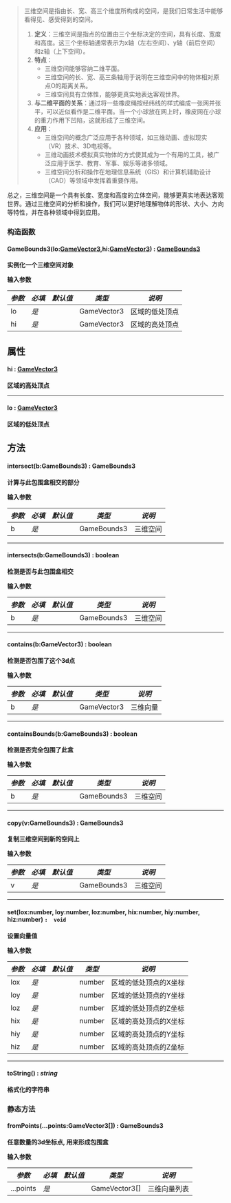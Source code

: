 > 三维空间是指由长、宽、高三个维度所构成的空间，是我们日常生活中能够看得见、感受得到的空间。
> 1. **定义**：三维空间是指点的位置由三个坐标决定的空间，具有长度、宽度和高度。这三个坐标轴通常表示为x轴（左右空间）、y轴（前后空间）和z轴（上下空间）。
> 2. **特点**： 
>    - 三维空间能够容纳二维平面。
>    - 三维空间的长、宽、高三条轴用于说明在三维空间中的物体相对原点O的距离关系。
>    - 三维空间具有立体性，能够更真实地表达客观世界。
> 3. **与二维平面的关系**：通过将一些橡皮绳按经纬线的样式编成一张网并张平，可以近似看作是二维平面。当一个小球放在网上时，橡皮网在小球的重力作用下凹陷，这就形成了三维空间。
> 4. **应用**： 
>    - 三维空间的概念广泛应用于各种领域，如三维动画、虚拟现实（VR）技术、3D电视等。
>    - 三维动画技术模拟真实物体的方式使其成为一个有用的工具，被广泛应用于医学、教育、军事、娱乐等诸多领域。
>    - 三维空间分析和操作在地理信息系统（GIS）和计算机辅助设计（CAD）等领域中发挥着重要作用。
> 
总之，三维空间是一个具有长度、宽度和高度的立体空间，能够更真实地表达客观世界。通过三维空间的分析和操作，我们可以更好地理解物体的形状、大小、方向等特性，并在各种领域中得到应用。


### 构造函数

#### GameBounds3(lo:[GameVector3](https://www.yuque.com/box3lab/api/sug8utrs043aep5v),hi:[GameVector3](https://www.yuque.com/box3lab/api/sug8utrs043aep5v)) : [**GameBounds3**](https://www.yuque.com/box3lab/api/qcs07pc87u5iyfn7)
**实例化一个三维空间对象**

**输入参数**

| **_参数_** | **_必填_** | **_默认值_** | **_类型_** | **_说明_** |
| --- | --- | --- | --- | --- |
| lo | _是_ | | GameVector3 | 区域的低处顶点 |
| hi | _是_ | | GameVector3 | 区域的高处顶点 |



## 属性

#### hi : [GameVector3](https://www.yuque.com/box3lab/api/sug8utrs043aep5v)
**区域的高处顶点**

---


#### lo : [GameVector3](https://www.yuque.com/box3lab/api/sug8utrs043aep5v) 
**区域的低处顶点**


## 方法

#### **intersect**(b:GameBounds3) : GameBounds3
**计算与此包围盒相交的部分**

**输入参数**

| **_参数_** | **_必填_** | **_默认值_** | **_类型_** | **_说明_** |
| --- | --- | --- | --- | --- |
| b | _是_ | | GameBounds3 | 三维空间 |


---


#### **intersects**(b:GameBounds3) : boolean
**检测是否与此包围盒相交**

**输入参数**

| **_参数_** | **_必填_** | **_默认值_** | **_类型_** | **_说明_** |
| --- | --- | --- | --- | --- |
| b | _是_ | | GameBounds3 | 三维空间 |


---


#### **contains**(b:GameVector3) : boolean
**检测是否包围了这个3d点**

**输入参数**

| **_参数_** | **_必填_** | **_默认值_** | **_类型_** | **_说明_** |
| --- | --- | --- | --- | --- |
| b | _是_ | | GameVector3 | 三维向量 |


---


#### **containsBounds**(b:GameBounds3) : boolean
**检测是否完全包围了此盒**

**输入参数**

| **_参数_** | **_必填_** | **_默认值_** | **_类型_** | **_说明_** |
| --- | --- | --- | --- | --- |
| b | _是_ | | GameBounds3 | 三维空间 |


---


#### **copy**(v:GameBounds3) : GameBounds3
**复制三维空间到新的空间上**

**输入参数**

| **_参数_** | **_必填_** | **_默认值_** | **_类型_** | **_说明_** |
| --- | --- | --- | --- | --- |
| v | _是_ | | GameBounds3 | 三维空间 |


---


#### **set**(lox:number, loy:number, loz:number, hix:number, hiy:number, hiz:number) `:  void`
**设置向量值**

**输入参数**

| **_参数_** | **_必填_** | **_默认值_** | **_类型_** | **_说明_** |
| --- | --- | --- | --- | --- |
| lox | _是_ | | number | 区域的低处顶点的X坐标 |
| loy | _是_ | | number | 区域的低处顶点的Y坐标 |
| loz | _是_ | | number | 区域的低处顶点的Z坐标 |
| hix | _是_ | | number | 区域的高处顶点的X坐标 |
| hiy | _是_ | | number | 区域的高处顶点的Y坐标 |
| hiz | _是_ | | number | 区域的高处顶点的Z坐标 |


---


#### **toString**() : _string_
**格式化的字符串**


### 静态方法

#### **fromPoints**(...points:GameVector3[]) : GameBounds3
**任意数量的3d坐标点, 用来形成包围盒**

**输入参数**

| **_参数_** | **_必填_** | **_默认值_** | **_类型_** | **_说明_** |
| --- | --- | --- | --- | --- |
| ...points | _是_ | | GameVector3[] | 三维向量列表 |

